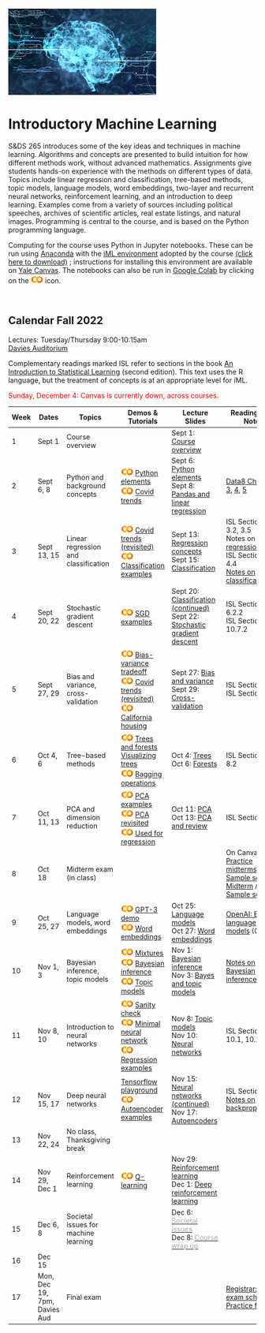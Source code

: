 <head>
  <title> Introductory Machine Learning </title>
  <link rel="stylesheet" href="theme/css/main.css" />
  <link rel="shortcut icon" type="image/x-icon" href="favicon.ico?">
</head>


![neuro-datascience](./data-neuroscience.jpg)


Introductory Machine Learning
====

S&DS 265 introduces some of the key ideas and techniques in machine learning. Algorithms and concepts are presented to build intuition for how different methods work, without advanced mathematics. Assignments give students hands-on experience with the methods on different types of data. Topics include linear regression and classification, tree-based methods, topic models, language models, word embeddings, two-layer and recurrent neural networks, reinforcement learning, and an introduction to deep learning. Examples come from a variety of sources including political speeches, archives of scientific articles, real estate listings, and natural images. Programming is central to the course, and is based on the Python programming language.

Computing for the course uses Python in Jupyter notebooks. These can be run using [Anaconda](https://www.anaconda.com/products/individual) with the [iML environment](https://raw.githubusercontent.com/YData123/sds265-fa22/master/env/iml_env.yml) adopted by the course <a href="https://raw.githubusercontent.com/YData123/sds265-fa22/master/env/iml_env.zip" download>(click here to download)</a>
; instructions for installing this environment are available on [Yale Canvas](https://canvas.yale.edu).  The notebooks can also be run in [Google Colab](https://colab.research.google.com) by clicking on the [<img width="25" src="colab.svg">](https://colab.research.google.com) icon.


<br>

Calendar Fall 2022
---
Lectures: Tuesday/Thursday 9:00-10:15am
<br>
[Davies Auditorium](https://map.yale.edu/?id=1910#!m/563685?ct/52707)

Complementary readings marked ISL refer to sections in the book [An Introduction to Statistical Learning](https://www.statlearning.com/) (second edition). This text uses the R language, but the treatment of concepts is at an appropriate level for iML.
<br>


<span style="color:red">Sunday, December 4: Canvas is currently down, across courses. </span> 


 Week | Dates |  Topics | Demos & Tutorials | Lecture Slides | Readings and Notes | Assignments & Exams 
----------- | ----------- | ------------- | ------------ | ------------- | ----------- | ------------
1 | Sept 1  |     Course overview | | Sept 1: [<span style="color:">Course overview</span>](https://github.com/YData123/sds265-fa22/raw/master/lectures/lecture-sept-01.pdf) |
2 | Sept 6, 8 |    Python and background concepts |  [<img width="25" src="colab.svg">](https://colab.research.google.com/github/YData123/sds265-fa22/blob/master/demos/python/python-elements.ipynb) [Python elements](https://github.com/YData123/sds265-fa22/raw/master/demos/python/python-elements.zip)  <br>  [<img width="25" src="colab.svg">](https://colab.research.google.com/github/YData123/sds265-fa22/blob/master/demos/covid-trends/covid-trends.ipynb) [Covid trends](https://github.com/YData123/sds265-fa22/raw/master/demos/covid-trends/covid-trends.zip) <br> | Sept 6: [<span style="color:">Python elements</span>](https://github.com/YData123/sds265-fa22/raw/master/lectures/lecture-sept-06.pdf) <br> Sept 8: [<span style="color:">Pandas and linear regression</span>](https://github.com/YData123/sds265-fa22/raw/master/lectures/lecture-sept-08.pdf) | [Data8 Chapters 3](https://www.inferentialthinking.com/chapters/03/programming-in-python.html), [4](https://www.inferentialthinking.com/chapters/04/Data_Types.html), [5](https://www.inferentialthinking.com/chapters/05/Sequences.html) | Thu: [<span style="color:">Quiz 1</span>](https://yale.instructure.com/courses/79950/quizzes) | 
3 | Sept 13, 15 | Linear regression and classification | [<img width="25" src="colab.svg">](https://colab.research.google.com/github/YData123/sds265-fa22/blob/master/demos/covid-trends/covid-trends-revisited.ipynb) [Covid trends (revisited)](https://github.com/YData123/sds265-fa22/raw/master/demos/covid-trends/covid-trends-revisited.zip)  <br> [<img width="25" src="colab.svg">](https://colab.research.google.com/github/YData123/sds265-fa22/blob/master/demos/classification/classification.ipynb) [Classification examples](https://github.com/YData123/sds265-fa22/raw/master/demos/classification/classification.zip)  |  Sept 13: [<span style="color:">Regression concepts</span>](https://github.com/YData123/sds265-fa22/raw/master/lectures/lecture-sept-13.pdf)  <br> Sept 15: [<span style="color:">Classification</span>](https://github.com/YData123/sds265-fa22/raw/master/lectures/lecture-sept-15.pdf) | ISL Sections 3.1, 3.2, 3.5 <br> Notes on [regression](https://github.com/YData123/sds265-fa22/raw/master/notes/linear_regression.pdf) <br> ISL Sections 4.3, 4.4 <br> [Notes on classification](https://github.com/YData123/sds265-fa22/raw/master/notes/linear_classification.pdf) |  Thu: [<img width="25" src="colab.svg">](https://colab.research.google.com/github/YData123/sds265-fa22/blob/master/assignments/assn1/assn1.ipynb) [<span style="color:">Assn 1</span>](https://github.com/YData123/sds265-fa22/raw/master/assignments/assn1/assn1.zip)  
4 | Sept 20, 22 | Stochastic gradient descent | [<img width="25" src="colab.svg">](https://colab.research.google.com/github/YData123/sds265-fa22/blob/master/demos/sgd/sgd.ipynb) [SGD examples](https://github.com/YData123/sds265-fa22/raw/master/demos/sgd/sgd.zip)  |  Sept 20: [<span style="color:">Classification (continued)</span>](https://github.com/YData123/sds265-fa22/raw/master/lectures/lecture-sept-20.pdf) <br> Sept 22: [<span style="color:">Stochastic gradient descent</span>](https://github.com/YData123/sds265-fa22/raw/master/lectures/lecture-sept-22.pdf) | ISL Section 6.2.2 <br> ISL Section 10.7.2 | Thu: [<span style="color:">Quiz 2</span>](https://yale.instructure.com/courses/79950/quizzes) <br>  | 
5 | Sept 27, 29 | Bias and variance, cross-validation | [<img width="25" src="colab.svg">](https://colab.research.google.com/github/YData123/sds265-fa22/blob/master/demos/bias-variance/bias-variance.ipynb)  [Bias-variance tradeoff](https://github.com/YData123/sds265-fa22/raw/master/demos/bias-variance/bias-variance.zip) <br> [<img width="25" src="colab.svg">](https://colab.research.google.com/github/YData123/sds265-fa22/blob/master/demos/covid-trends-bias-variance/covid-trends-bias-variance.ipynb)  [Covid trends (revisited)](https://github.com/YData123/sds265-fa22/raw/master/demos/covid-trends-bias-variance/covid-trends-bias-variance.zip) <br> [<img width="25" src="colab.svg">](https://colab.research.google.com/github/YData123/sds265-fa22/blob/master/demos/cross-validation/california-housing.ipynb) [California housing](https://github.com/YData123/sds265-fa22/raw/master/demos/cross-validation/california-housing.zip) | Sept 27: [<span style="color:">Bias and variance</span>](https://github.com/YData123/sds265-fa22/raw/master/lectures/lecture-sept-27.pdf) <br> Sept 29: [<span style="color:">Cross-validation</span>](https://github.com/YData123/sds265-fa22/raw/master/lectures/lecture-sept-29.pdf) | ISL Section 2.2 <br> ISL Section 5.1 | Thu: Assn 1 in <br> [<img width="25" src="colab.svg">](https://colab.research.google.com/github/YData123/sds265-fa22/blob/master/assignments/assn2/assn2.ipynb) [<span style="color:">Assn 2 out</span>](https://github.com/YData123/sds265-fa22/raw/master/assignments/assn2/assn2.zip) |
6 | Oct 4, 6 | Tree-based methods | [<img width="25" src="colab.svg">](https://colab.research.google.com/github/YData123/sds265-fa22/blob/master/demos/trees/trees.ipynb) [Trees and forests](https://github.com/YData123/sds265-fa22/raw/master/demos/trees/trees.zip)  <br> [Visualizing trees](http://www.r2d3.us/visual-intro-to-machine-learning-part-1/) <br> [<img width="25" src="colab.svg">](https://colab.research.google.com/github/YData123/sds265-fa22/blob/master/demos/trees/bagging.ipynb) [Bagging operations](https://github.com/YData123/sds265-fa22/raw/master/demos/trees/bagging.zip) |   Oct 4: [<span style="color:">Trees</span>](https://github.com/YData123/sds265-fa22/raw/master/lectures/lecture-oct-4.pdf) <br> Oct 6: [<span style="color:">Forests</span>](https://github.com/YData123/sds265-fa22/raw/master/lectures/lecture-oct-6.pdf) | ISL Sections 8.1, 8.2 | Thu: [<span style="color:">Quiz 3</span>](https://yale.instructure.com/courses/79950/quizzes) <br>  |
7 | Oct 11, 13 | PCA and dimension reduction | [<img width="25" src="colab.svg">](https://colab.research.google.com/github/YData123/sds265-fa22/blob/master/demos/pca/pca.ipynb) [PCA examples](https://github.com/YData123/sds265-fa22/raw/master/demos/pca/pca.zip) <br> [<img width="25" src="colab.svg">](https://colab.research.google.com/github/YData123/sds265-fa22/blob/master/demos/pca/pca-demo-redux.ipynb) [PCA revisited](https://github.com/YData123/sds265-fa22/raw/master/demos/pca/pca-demo-redux.zip) <br> [<img width="25" src="colab.svg">](https://colab.research.google.com/github/YData123/sds265-fa22/blob/master/demos/pca/iris-pca.ipynb) [Used for regression](https://github.com/YData123/sds265-fa22/raw/master/demos/pca/iris-pca.zip)  | Oct 11: [<span style="color:">PCA</span>](https://github.com/YData123/sds265-fa22/raw/master/lectures/lecture-oct-11.pdf) <br> Oct 13: [<span style="color:">PCA and review</span>](https://github.com/YData123/sds265-fa22/raw/master/lectures/lecture-oct-13.pdf) | ISL Section 12.2 |  Thu: Assn 2 in <br> [<img width="25" src="colab.svg">](https://colab.research.google.com/github/YData123/sds265-fa22/blob/master/assignments/assn3/assn3.ipynb) [<span style="color:">Assn 3 out</span>](https://github.com/YData123/sds265-fa22/raw/master/assignments/assn3/assn3.zip) 
8 | Oct 18  |  Midterm exam (in class) |  |   | On Canvas: <br> [Practice midterms](https://yale.instructure.com/courses/79950/files/folder/practice_midterms) / [Sample solns](https://yale.instructure.com/courses/79950/files/folder/practice_midterms/) <br> [Midterm](https://yale.instructure.com/courses/79950/files/folder/midterm/) / [Sample soln](https://yale.instructure.com/courses/79950/files/folder/midterm/)
9 | Oct 25, 27 | Language models, word embeddings | [<img width="25" src="colab.svg">](https://colab.research.google.com/github/YData123/sds265-fa22/blob/master/demos/language-models/hello_gpt3.ipynb) [GPT-3 demo](https://github.com/YData123/sds265-fa22/raw/master/demos/language-models/hello_gpt3.zip) <br> [<img width="25" src="colab.svg">](https://colab.research.google.com/github/YData123/sds265-fa22/blob/master/demos/embeddings/embeddings.ipynb) [Word embeddings](https://github.com/YData123/sds265-fa22/raw/master/demos/embeddings/embeddings.zip) |  Oct 25: [<span style="color:">Language models</span>](https://github.com/YData123/sds265-fa22/raw/master/lectures/lecture-oct-25.pdf) <br> Oct 27: [<span style="color:">Word embeddings</span>](https://github.com/YData123/sds265-fa22/raw/master/lectures/lecture-oct-27.pdf) | [OpenAI: Better language models](https://openai.com/blog/better-language-models/) (GPT-2) |  [<img width="25" src="colab.svg">](https://colab.research.google.com/github/YData123/sds265-fa22/blob/master/assignments/assn4/assn4.ipynb) [<span style="color:">Assn 4 out</span>](https://github.com/YData123/sds265-fa22/raw/master/assignments/assn4/assn4.zip) 
10 | Nov 1, 3 | Bayesian inference, topic models | [<img width="25" src="colab.svg">](https://colab.research.google.com/github/YData123/sds265-fa22/blob/master/demos/bayes/mix.ipynb) [Mixtures](https://github.com/YData123/sds265-fa22/raw/master/demos/bayes/mix.zip) <br> [<img width="25" src="colab.svg">](https://colab.research.google.com/github/YData123/sds265-fa22/blob/master/demos/bayes/bayes.ipynb) [Bayesian inference](https://github.com/YData123/sds265-fa22/raw/master/demos/bayes/bayes.zip) <br> [<img width="25" src="colab.svg">](https://colab.research.google.com/github/YData123/sds265-fa22/blob/master/demos/topic-models/topic-models.ipynb) [Topic models](https://github.com/YData123/sds265-fa22/raw/master/demos/topic-models/topic-models.zip)  |    Nov 1: [<span style="color:">Bayesian inference</span>](https://github.com/YData123/sds265-fa22/raw/master/lectures/lecture-nov-1.pdf) <br> Nov 3: [<span style="color:">Bayes and topic models</span>](https://github.com/YData123/sds265-fa22/raw/master/lectures/lecture-nov-3.pdf) | [Notes on Bayesian inference](https://github.com/YData123/sds265-fa22/raw/master/notes/bayes-notes.pdf) <!--<br> <img width="25" src="scream.png">[Notes on simulation](https://github.com/YData123/sds265-fa22/raw/master/notes/simulation.pdf)--> | Tue: Assn 3 in <br> Thu: [<span style="color:">Quiz 4</span>](https://yale.instructure.com/courses/79950/quizzes)
11 | Nov 8, 10 | Introduction to neural networks |  [<img width="25" src="colab.svg">](https://colab.research.google.com/github/YData123/sds265-fa22/blob/master/demos/neural-nets/sanity-check.ipynb) [Sanity check](https://github.com/YData123/sds265-fa22/raw/master/demos/neural-nets/sanity-check.zip) <br> [<img width="25" src="colab.svg">](https://colab.research.google.com/github/YData123/sds265-fa22/blob/master/demos/neural-nets/neural-nets.ipynb) [Minimal neural network](https://github.com/YData123/sds265-fa22/raw/master/demos/neural-nets/neural-nets.zip) <br>  [<img width="25" src="colab.svg">](https://colab.research.google.com/github/YData123/sds265-fa22/blob/master/demos/neural-nets/neural-nets-regress.ipynb) [Regression examples](https://github.com/YData123/sds265-fa22/raw/master/demos/neural-nets/neural-nets-regress.zip)  |    Nov 8: [<span style="color:">Topic models</span>](https://github.com/YData123/sds265-fa22/raw/master/lectures/lecture-nov-8.pdf) <br> Nov 10: [<span style="color:">Neural networks</span>](https://github.com/YData123/sds265-fa22/raw/master/lectures/lecture-nov-10.pdf) | ISL Sections 10.1, 10.2 | Thu: Assn 4 in <br> [<img width="25" src="colab.svg">](https://colab.research.google.com/github/YData123/sds265-fa22/blob/master/assignments/assn5/assn5.ipynb) [<span style="color:">Assn 5 out</span>](https://github.com/YData123/sds265-fa22/raw/master/assignments/assn5/assn5.zip) 
12 | Nov 15, 17 | Deep neural networks | [Tensorflow playground](https://playground.tensorflow.org/) <br> [<img width="25" src="colab.svg">](https://colab.research.google.com/github/YData123/sds265-fa22/blob/master/demos/deep-nets/deep-nets.ipynb) [Autoencoder examples](https://github.com/YData123/sds265-fa22/raw/master/demos/deep-nets/deep-nets.zip)  |   Nov 15: [<span style="color:">Neural networks (continued)</span>](https://github.com/YData123/sds265-fa22/raw/master/lectures/lecture-nov-15.pdf)  Nov 17: [<span style="color:">Autoencoders</span>](https://github.com/YData123/sds265-fa22/raw/master/lectures/lecture-nov-17.pdf) | ISL Section 10.7 <br> [Notes on backpropagation](https://github.com/YData123/sds265-fa22/raw/master/notes/backprop.pdf) | Thu: [<span style="color:">Quiz 5</span>]()
13 | Nov 22, 24 | No class, Thanksgiving break | <!--[<img width="25" src="colab.svg">]()--> |  |
14 | Nov 29, Dec 1 | Reinforcement learning | [<img width="25" src="colab.svg">](https://colab.research.google.com/github/YData123/sds265-fa22/blob/master/demos/reinforcement-learning/reinforcement-learning.ipynb) [Q-learning](https://github.com/YData123/sds265-fa22/raw/master/demos/reinforcement-learning/reinforcement-learning.zip) |  Nov 29: [<span style="color:">Reinforcement learning</span>](https://github.com/YData123/sds265-fa22/raw/master/lectures/lecture-nov-29.pdf) <br> Dec 1: [<span style="color:">Deep reinforcement learning</span>](https://github.com/YData123/sds265-fa22/raw/master/lectures/lecture-dec-1.pdf) | | Thu: Assn 5 in <br> [<img width="25" src="colab.svg">](https://colab.research.google.com/github/YData123/sds265-fa22/blob/master/assignments/assn6/assn6.ipynb) [<span style="color:">Assn 6 out</span>](https://github.com/YData123/sds265-fa22/raw/master/assignments/assn6/assn6.zip) 
15 | Dec 6, 8 | Societal issues for machine learning  | |  Dec 6: [<span style="color:darkgray">Societal issues</span>](https://github.com/YData123/sds265-fa22/raw/master/lectures/lecture-dec-07.pdf) <br> Dec 8: [<span style="color:darkgray">Course wrap up</span>](https://github.com/YData123/sds265-fa22/raw/master/lectures/lecture-dec-09.pdf) | | <!--[<img width="25" src="colab.svg">]()-->  Tue: [<span style="color:darkgray">Quiz 6</span>]()
16 | Dec 15  | | | | | Thu: Assn 6 in 
17 | Mon, Dec 19, 7pm, Davies Aud    | Final exam  | | | [Registrar: Final exam schedule](https://registrar.yale.edu/general-information/final-exams/) <br> [Practice final](https://yale.instructure.com/courses/79950/files/folder/practice_finals/)
